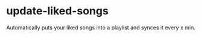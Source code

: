 # update-liked-songs
Automatically puts your liked songs into a playlist and synces it every x min.
